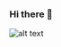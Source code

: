 ### Hi there 👋

![alt text](https://scontent.fcmb1-1.fna.fbcdn.net/v/t1.6435-9/103423245_3116800718380447_3819175571561843616_n.jpg?_nc_cat=107&ccb=1-3&_nc_sid=e3f864&_nc_ohc=EMCybQnIU4kAX_9zhYI&_nc_ht=scontent.fcmb1-1.fna&oh=fb734240792adfb787da8624d8e8bf4b&oe=60CB7D7B)


<!--
**CandyPanda-LS/CandyPanda-LS** is a ✨ _special_ ✨ repository because its `README.md` (this file) appears on your GitHub profile.

Here are some ideas to get you started:

- 🔭 I’m currently working on ...
- 🌱 I’m currently learning ...
- 👯 I’m looking to collaborate on ...
- 🤔 I’m looking for help with ...
- 💬 Ask me about ...
- 📫 How to reach me: ...
- 😄 Pronouns: ...
- ⚡ Fun fact: ...


-->

